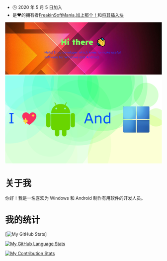 -   🕒 2020 年 5 月 5 日加入
-   是❤️的拥有者[FreakinSoftMania](https://github.com/FreakinSoftMania),[加上那个！](https://github.com/Adding-That-On)和[将其插入块](https://github.com/Pluging-it-on-block)

![Welcome!](./img/welcome-message.png)![I love Android and Windows!](./img/android-and-windows-fan.png)

# 关于我

你好！我是一名喜欢为 Windows 和 Android 制作有用软件的开发人员。

# 我的统计

\[![My GitHub Stats](https://github-readme-stats.vercel.app/api/?username=Minionguyjpro&count_private=true&theme=react&showicons=true)]

[![My GitHub Language Stats](https://github-readme-stats.vercel.app/api/top-langs/?username=Minionguyjpro&langs_count=5&theme=react)](<>)

[![My Contribution Stats](https://github-contribution-stats.vercel.app/api/?username=Minionguyjpro)](https://github.com/Minionguyjpro/github-contribution-stats/)
